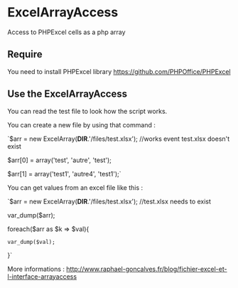 # ExcelArrayAccess
Access to PHPExcel cells as a php array

## Require
You need to install PHPExcel library
https://github.com/PHPOffice/PHPExcel

## Use the ExcelArrayAccess
You can read the test file to look how the script works.

You can create a new file by using that command :

`$arr = new ExcelArray(__DIR__.'/files/test.xlsx'); //works event test.xlsx doesn't exist

$arr[0] = array('test', 'autre', 'test');

$arr[1] = array('test1', 'autre4', 'test1');`

You can get values from an excel file like this :

`$arr = new ExcelArray(__DIR__.'/files/test.xlsx'); //test.xlsx needs to exist
 
var_dump($arr);
 
foreach($arr as $k => $val){

    var_dump($val);
    
}`

More informations : http://www.raphael-goncalves.fr/blog/fichier-excel-et-l-interface-arrayaccess
